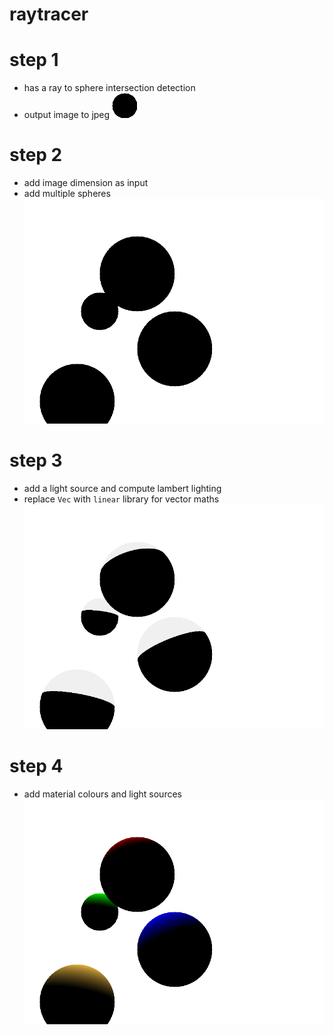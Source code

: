 # raytracer

# step 1
* has a ray to sphere intersection detection
* output image to jpeg
![Step 1](./images/step1.png "Step 1")

# step 2
* add image dimension as input
* add multiple spheres
![Step 2](./images/step2.png "Step 2")

# step 3
* add a light source and compute lambert lighting
* replace `Vec` with `linear` library for vector maths
![Step 3](./images/step3.png "Step 3")

# step 4
* add material colours and light sources
![Step 4](./images/step4.png "Step 4")
